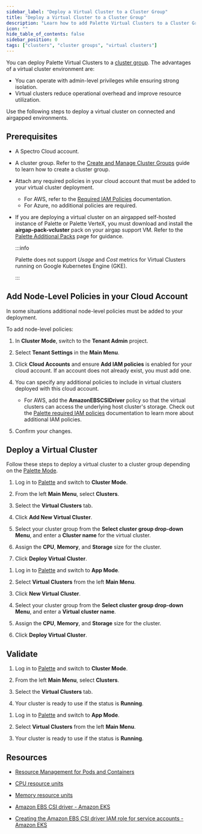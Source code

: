```yaml
---
sidebar_label: "Deploy a Virtual Cluster to a Cluster Group"
title: "Deploy a Virtual Cluster to a Cluster Group"
description: "Learn how to add Palette Virtual Clusters to a Cluster Group"
icon: ""
hide_table_of_contents: false
sidebar_position: 0
tags: ["clusters", "cluster groups", "virtual clusters"]
---
```


You can deploy Palette Virtual Clusters to a [cluster group](../cluster-groups/cluster-groups.md). The advantages of a
virtual cluster environment are:

- You can operate with admin-level privileges while ensuring strong isolation.
- Virtual clusters reduce operational overhead and improve resource utilization.

Use the following steps to deploy a virtual cluster on connected and airgapped environments.

## Prerequisites

- A Spectro Cloud account.

- A cluster group. Refer to the [Create and Manage Cluster Groups](../cluster-groups/create-cluster-group.md) guide to
  learn how to create a cluster group.

- Attach any required policies in your cloud account that must be added to your virtual cluster deployment.

  - For AWS, refer to the
    [Required IAM Policies](../public-cloud/aws/required-iam-policies.md#global-role-additional-policies) documentation.
  - For Azure, no additional policies are required.

- If you are deploying a virtual cluster on an airgapped self-hosted instance of Palette or Palette VerteX, you must
  download and install the **airgap-pack-vcluster** pack on your airgap support VM. Refer to the
  [Palette Additional Packs](../../enterprise-version/install-palette/airgap/supplemental-packs.md#additional-deployment-options)
  page for guidance.

  :::info

  Palette does not support _Usage_ and _Cost_ metrics for Virtual Clusters running on Google Kubernetes Engine (GKE).

  :::

## Add Node-Level Policies in your Cloud Account

In some situations additional node-level policies must be added to your deployment.

To add node-level policies:

1. In **Cluster Mode**, switch to the **Tenant Admin** project.

2. Select **Tenant Settings** in the **Main Menu**.

3. Click **Cloud Accounts** and ensure **Add IAM policies** is enabled for your cloud account. If an account does not
   already exist, you must add one.

4. You can specify any additional policies to include in virtual clusters deployed with this cloud account.

   - For AWS, add the **AmazonEBSCSIDriver** policy so that the virtual clusters can access the underlying host
     cluster's storage. Check out the [Palette required IAM policies](../public-cloud/aws/required-iam-policies.md)
     documentation to learn more about additional IAM policies.

5. Confirm your changes.

## Deploy a Virtual Cluster

Follow these steps to deploy a virtual cluster to a cluster group depending on the
[Palette Mode](../../introduction/palette-modes.md).

<Tabs queryString="palette-mode">

<TabItem label="Cluster Mode" value="cluster-mode">

1. Log in to [Palette](https://console.spectrocloud.com) and switch to **Cluster Mode**.

2. From the left **Main Menu**, select **Clusters**.

3. Select the **Virtual Clusters** tab.

4. Click **Add New Virtual Cluster**.

5. Select your cluster group from the **Select cluster group drop-down Menu**, and enter a **Cluster name** for the
   virtual cluster.

6. Assign the **CPU**, **Memory**, and **Storage** size for the cluster.

7. Click **Deploy Virtual Cluster**.

</TabItem>

<TabItem label="App Mode" value="app-mode">

1. Log in to [Palette](https://console.spectrocloud.com) and switch to **App Mode**.

2. Select **Virtual Clusters** from the left **Main Menu**.

3. Click **New Virtual Cluster**.

4. Select your cluster group from the **Select cluster group drop-down Menu**, and enter a **Virtual cluster name**.

5. Assign the **CPU**, **Memory**, and **Storage** size for the cluster.

6. Click **Deploy Virtual Cluster**.

</TabItem>

</Tabs>

## Validate

<Tabs queryString="palette-mode">

<TabItem label="Cluster Mode" value="cluster-mode">

1. Log in to [Palette](https://console.spectrocloud.com) and switch to **Cluster Mode**.

2. From the left **Main Menu**, select **Clusters**.

3. Select the **Virtual Clusters** tab.

4. Your cluster is ready to use if the status is **Running**.

</TabItem>

<TabItem label="App Mode" value="app-mode">

1. Log in to [Palette](https://console.spectrocloud.com) and switch to **App Mode**.

2. Select **Virtual Clusters** from the left **Main Menu**.

3. Your cluster is ready to use if the status is **Running**.

</TabItem>

</Tabs>

## Resources

- [Resource Management for Pods and Containers](https://kubernetes.io/docs/concepts/configuration/manage-resources-containers/)

- [CPU resource units](https://kubernetes.io/docs/concepts/configuration/manage-resources-containers/#meaning-of-cpu)

- [Memory resource units](https://kubernetes.io/docs/concepts/configuration/manage-resources-containers/#meaning-of-memory)

- [Amazon EBS CSI driver - Amazon EKS](https://docs.aws.amazon.com/eks/latest/userguide/ebs-csi.html)

- [Creating the Amazon EBS CSI driver IAM role for service accounts - Amazon EKS](https://docs.aws.amazon.com/eks/latest/userguide/csi-iam-role.html)
